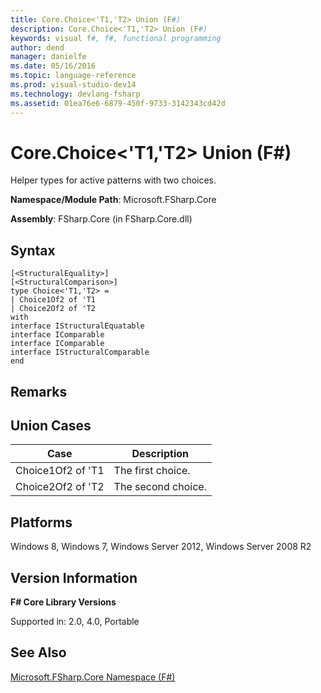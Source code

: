 ```yaml
---
title: Core.Choice<'T1,'T2> Union (F#)
description: Core.Choice<'T1,'T2> Union (F#)
keywords: visual f#, f#, functional programming
author: dend
manager: danielfe
ms.date: 05/16/2016
ms.topic: language-reference
ms.prod: visual-studio-dev14
ms.technology: devlang-fsharp
ms.assetid: 01ea76e6-6879-450f-9733-3142343cd42d 
---
```


# Core.Choice<'T1,'T2> Union (F#)

Helper types for active patterns with two choices.

**Namespace/Module Path**: Microsoft.FSharp.Core

**Assembly**: FSharp.Core (in FSharp.Core.dll)


## Syntax

```
[<StructuralEquality>]
[<StructuralComparison>]
type Choice<'T1,'T2> =
| Choice1Of2 of 'T1
| Choice2Of2 of 'T2
with
interface IStructuralEquatable
interface IComparable
interface IComparable
interface IStructuralComparable
end
```

## Remarks

## Union Cases


|Case|Description|
|----|-----------|
|Choice1Of2 of 'T1|The first choice.|
|Choice2Of2 of 'T2|The second choice.|

## Platforms
Windows 8, Windows 7, Windows Server 2012, Windows Server 2008 R2


## Version Information
**F# Core Library Versions**

Supported in: 2.0, 4.0, Portable




## See Also
[Microsoft.FSharp.Core Namespace &#40;F&#35;&#41;](Microsoft.FSharp.Core-Namespace-%5BFSharp%5D.md)

